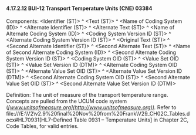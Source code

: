 #### 4.17.2.12 BUI-12 Transport Temperature Units (CNE) 03384

Components: &lt;Identifier (ST)> ^ &lt;Text (ST)> ^ &lt;Name of Coding System (ID)> ^ &lt;Alternate Identifier (ST)> ^ &lt;Alternate Text (ST)> ^ &lt;Name of Alternate Coding System (ID)> ^ &lt;Coding System Version ID (ST)> ^ &lt;Alternate Coding System Version ID (ST)> ^ &lt;Original Text (ST)> ^ &lt;Second Alternate Identifier (ST)> ^ &lt;Second Alternate Text (ST)> ^ &lt;Name of Second Alternate Coding System (ID)> ^ &lt;Second Alternate Coding System Version ID (ST)> ^ &lt;Coding System OID (ST)> ^ &lt;Value Set OID (ST)> ^ &lt;Value Set Version ID (DTM)> ^ &lt;Alternate Coding System OID (ST)> ^ &lt;Alternate Value Set OID (ST)> ^ &lt;Alternate Value Set Version ID (DTM)> ^ &lt;Second Alternate Coding System OID (ST)> ^ &lt;Second Alternate Value Set OID (ST)> ^ &lt;Second Alternate Value Set Version ID (DTM)>

Definition: The unit of measure of the transport temperature range. Concepts are pulled from the UCUM code system (_[www.unitsofmeasure.org](http://www.unitsofmeasure.org))._ Refer to file:///E:\V2\v2.9%20final%20Nov%20from%20Frank\V29_CH02C_Tables.docx#HL70931[HL7-Defined Table 0931 – Temperature Units] in Chapter 2C, Code Tables, for valid entries.
